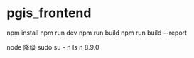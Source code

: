 # pgis_frontend

npm install
npm run dev
npm run build
npm run build --report


node 降级
sudo su -
n ls
n 8.9.0
